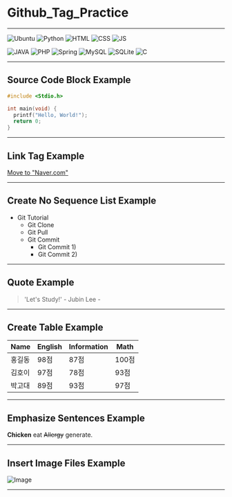 # Github_Tag_Practice

<hr>

![Ubuntu](https://img.shields.io/badge/Ubuntu-E95420?style=for-the-badge&logo=ubuntu&logoColor=white)
![Python](https://img.shields.io/badge/Python-3776AB?style=for-the-badge&logo=python&logoColor=white)
![HTML](https://img.shields.io/badge/HTML-239120?style=for-the-badge&logo=html5&logoColor=white)
![CSS](https://img.shields.io/badge/CSS-239120?&style=for-the-badge&logo=css3&logoColor=white)
![JS](https://img.shields.io/badge/JavaScript-F7DF1E?style=for-the-badge&logo=JavaScript&logoColor=white)
<br>

![JAVA](https://img.shields.io/badge/Java-ED8B00?style=for-the-badge&logo=openjdk&logoColor=white)
![PHP](https://img.shields.io/badge/PHP-777BB4?style=for-the-badge&logo=php&logoColor=white
)
![Spring](https://img.shields.io/badge/Spring-6DB33F?style=for-the-badge&logo=spring&logoColor=white)
![MySQL](https://img.shields.io/badge/MySQL-00000F?style=for-the-badge&logo=mysql&logoColor=white)
![SQLite](https://img.shields.io/badge/SQLite-07405E?style=for-the-badge&logo=sqlite&logoColor=white)
![C](https://img.shields.io/badge/C-00599C?style=for-the-badge&logo=c&logoColor=white
)
<br>

<hr>

## Source Code Block Example

```c
#include <Stdio.h>

int main(void) {
  printf("Hello, World!");
  return 0;
}
```

<hr>

## Link Tag Example

[Move to "Naver.com"](https://www.naver.com)

<hr>

## Create No Sequence List Example

* Git Tutorial
  * Git Clone
  * Git Pull
  * Git Commit
    * Git Commit 1)
    * Git Commit 2)

<hr>

## Quote Example

> 'Let's Study!' - Jubin Lee -

<hr>

## Create Table Example 

Name|English|Information|Math
---|---|---|---|
홍길동|98점|87점|100점
김호이|97점|78점|93점
박고대|89점|93점|97점

<hr>

## Emphasize Sentences Example

**Chicken** eat ~~Allergy~~ generate.

<hr>

## Insert Image Files Example

![Image](https://github.com/user-attachments/assets/9169cce2-b352-469e-92d1-957e67b138f5)

<hr>
